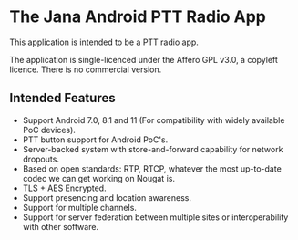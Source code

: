 # The Jana Android PTT Radio App #

This application is intended to be a PTT radio app.

The application is single-licenced under the Affero GPL v3.0, a copyleft licence. There is no commercial version.

## Intended Features ##

- Support Android 7.0, 8.1 and 11 (For compatibility with widely available PoC devices).
- PTT button support for Android PoC's.
- Server-backed system with store-and-forward capability for network dropouts.
- Based on open standards: RTP, RTCP, whatever the most up-to-date codec we can get working on Nougat is.
- TLS + AES Encrypted.
- Support presencing and location awareness.
- Support for multiple channels.
- Support for server federation between multiple sites or interoperability with other software.